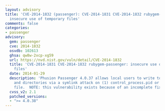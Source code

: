 ```yaml
---
layout: advisory
title: 'CVE-2014-1832 (passenger): CVE-2014-1831 CVE-2014-1832 rubygem-passenger:
  insecure use of temporary files'
comments: false
categories:
- passenger
advisory:
  gem: passenger
  cve: 2014-1832
  osvdb: 102613
  ghsa: qw8w-2xcp-xg59
  url: https://nvd.nist.gov/vuln/detail/CVE-2014-1832
  title: 'CVE-2014-1831 CVE-2014-1832 rubygem-passenger: insecure use of temporary
    files'
  date: 2014-01-29
  description: 'Phusion Passenger 4.0.37 allows local users to write to certain files
    and directories via a symlink attack on (1) control_process.pid or a (2) generation-*
    file.  NOTE: this vulnerability exists because of an incomplete fix for CVE-2014-1831.'
  cvss_v2: 2.1
  patched_versions:
  - ">= 4.0.38"
---
```


